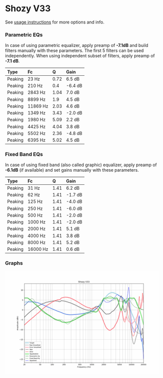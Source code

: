 # Shozy V33
See [usage instructions](https://github.com/jaakkopasanen/AutoEq#usage) for more options and info.

### Parametric EQs
In case of using parametric equalizer, apply preamp of **-7.1dB** and build filters manually
with these parameters. The first 5 filters can be used independently.
When using independent subset of filters, apply preamp of **-7.1 dB**.

| Type    | Fc       |    Q | Gain    |
|:--------|:---------|:-----|:--------|
| Peaking | 23 Hz    | 0.72 | 6.5 dB  |
| Peaking | 210 Hz   | 0.4  | -6.4 dB |
| Peaking | 2843 Hz  | 1.04 | 7.0 dB  |
| Peaking | 8899 Hz  | 1.9  | 4.5 dB  |
| Peaking | 11869 Hz | 2.03 | 4.6 dB  |
| Peaking | 1349 Hz  | 3.43 | -2.0 dB |
| Peaking | 1980 Hz  | 5.09 | 2.2 dB  |
| Peaking | 4425 Hz  | 4.04 | 3.8 dB  |
| Peaking | 5502 Hz  | 2.36 | -4.8 dB |
| Peaking | 6395 Hz  | 5.02 | 4.5 dB  |

### Fixed Band EQs
In case of using fixed band (also called graphic) equalizer, apply preamp of **-6.1dB**
(if available) and set gains manually with these parameters.

| Type    | Fc       |    Q | Gain    |
|:--------|:---------|:-----|:--------|
| Peaking | 31 Hz    | 1.41 | 6.2 dB  |
| Peaking | 62 Hz    | 1.41 | -1.7 dB |
| Peaking | 125 Hz   | 1.41 | -4.0 dB |
| Peaking | 250 Hz   | 1.41 | -6.0 dB |
| Peaking | 500 Hz   | 1.41 | -2.0 dB |
| Peaking | 1000 Hz  | 1.41 | -2.0 dB |
| Peaking | 2000 Hz  | 1.41 | 5.1 dB  |
| Peaking | 4000 Hz  | 1.41 | 3.8 dB  |
| Peaking | 8000 Hz  | 1.41 | 5.2 dB  |
| Peaking | 16000 Hz | 1.41 | 0.6 dB  |

### Graphs
![](./Shozy%20V33.png)